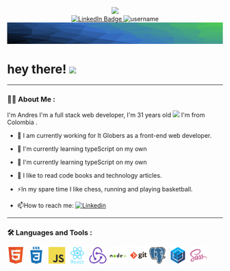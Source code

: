 <div>

<div id="header" align="center" color="black">
               <img src="https://media.giphy.com/media/M9gbBd9nbDrOTu1Mqx/giphy.gif" text-align="center" width="200"  />
</div>

<div id="badges" align="center" >
               <a href="https://www.linkedin.com/in/andres-cordoba-8714b5238/">
               <img src="https://img.shields.io/badge/LinkedIn-blue?style=for-the-badge&logo=linkedin&logoColor=white" alt="LinkedIn Badge" height="20"/>
  </a>  
  <img src="https://komarev.com/ghpvc/?username=Andres21y&style=flat-square&color=blue" alt="username"/>
</div>
<img src="/image/background.png" height="50" width="100%">
<h1>
  hey there!
  <img src="https://media.giphy.com/media/hvRJCLFzcasrR4ia7z/giphy.gif" width="30px"/>
</h1>
</img>
</div>



---

### :man_technologist: About Me :
I'm Andres I'm a full stack web developer, I'm 31 years old  <img src="https://media.giphy.com/media/WUlplcMpOCEmTGBtBW/giphy.gif" width="30"> I'm from Colombia .
- :telescope: I am currently working for It Globers as a front-end web developer.

- :seedling: I'm currently learning typeScript on my own
- :school: I'm currently learning typeScript on my own

- :book: I like to read code books and technology articles.

- :zap:In my spare time I like chess, running and playing basketball.

- :mailbox:How to reach me: [![Linkedin](https://img.shields.io/badge/LinkedIn-blue?style=for-the-badge&logo=linkedin&logoColor=white)](https://www.linkedin.com/in/andres-cordoba-8714b5238/)


---

### :hammer_and_wrench: Languages and Tools :
<div>
  <img src="https://github.com/devicons/devicon/blob/master/icons/html5/html5-original.svg" title="HTML5" alt="HTML" width="40" height="40"/>&nbsp;
  <img src="https://github.com/devicons/devicon/blob/master/icons/css3/css3-plain-wordmark.svg"  title="CSS3" alt="CSS" width="40" height="40"/>&nbsp;
  <img src="https://github.com/devicons/devicon/blob/master/icons/javascript/javascript-original.svg" title="JavaScript" alt="JavaScript" width="40" height="40"/>&nbsp;
  <img src="https://github.com/devicons/devicon/blob/master/icons/react/react-original-wordmark.svg" title="React" alt="React" width="40" height="40"/>&nbsp;
  <img src="https://github.com/devicons/devicon/blob/master/icons/redux/redux-original.svg" title="Redux" alt="Redux " width="40" height="40"/>&nbsp;
  <img src="https://github.com/devicons/devicon/blob/master/icons/nodejs/nodejs-original-wordmark.svg" title="NodeJS" alt="NodeJS" width="40" height="40"/>&nbsp;
  <img src="https://github.com/devicons/devicon/blob/master/icons/git/git-original-wordmark.svg" title="Git" **alt="Git" width="40" height="40"/>
  <img src="https://github.com/devicons/devicon/blob/master/icons/postgresql/postgresql-original.svg" title="Postgress" alt="Postgress" width="40" height="40"/>&nbsp;
  <img src="https://github.com/devicons/devicon/blob/master/icons/sequelize/sequelize-original.svg" title="Sequelize" alt="Sequelize" width="40" height="40"/>&nbsp;
  <img src="https://github.com/devicons/devicon/blob/master/icons/sass/sass-original.svg" title="sass" alt="Sequelize" width="40" height="40"/>&nbsp;
</div>